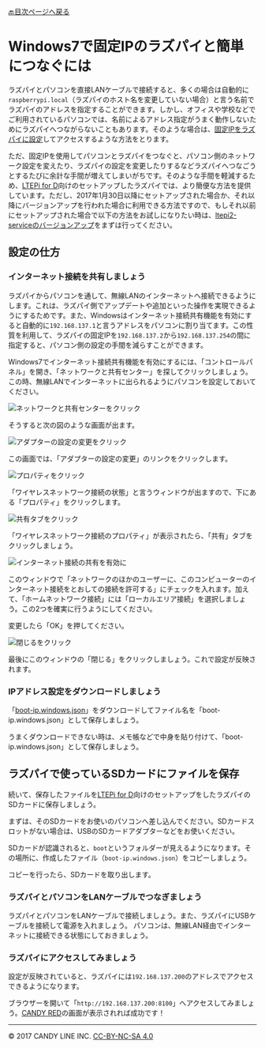 [🔙目次ページへ戻る](README.md)

# Windows7で固定IPのラズパイと簡単につなぐには

ラズパイとパソコンを直接LANケーブルで接続すると、多くの場合は自動的に`raspberrypi.local`（ラズパイのホスト名を変更していない場合）と言う名前でラズパイのアドレスを指定することができます。しかし、オフィスや学校などでご利用されているパソコンでは、名前によるアドレス指定がうまく動作しないためにラズパイへつながらないこともあります。そのような場合は、[固定IPをラズパイに設定](https://www.google.co.jp/#q=固定IPをラズパイに設定&tbs=qdr:y)してアクセスするような方法をとります。

ただ、固定IPを使用してパソコンとラズパイをつなぐと、パソコン側のネットワーク設定を変えたり、ラズパイの設定を変更したりするなどラズパイへつなごうとするたびに余計な手間が増えてしまいがちです。そのような手間を軽減するため、[LTEPi for D](https://www.candy-line.io/製品一覧/ltepi-for-d/)向けのセットアップしたラズパイでは、より簡便な方法を提供しています。ただし、2017年1月30日以降にセットアップされた場合か、それ以降にバージョンアップを行われた場合に利用できる方法ですので、もしそれ以前にセットアップされた場合で以下の方法をお試しになりたい時は、[ltepi2-serviceのバージョンアップ](バージョンアップ方法.md)をまずは行ってください。

## 設定の仕方

### インターネット接続を共有しましょう

ラズパイからパソコンを通して、無線LANのインターネットへ接続できるようにします。これは、ラズパイ側でアップデートや追加といった操作を実現できるようにするためです。また、Windowsはインターネット接続共有機能を有効にすると自動的に`192.168.137.1`と言うアドレスをパソコンに割り当てます。この性質を利用して、ラズパイの固定IPを`192.168.137.2`から`192.168.137.254`の間に指定すると、パソコン側の設定の手間を減らすことができます。

Windows7でインターネット接続共有機能を有効にするには、「コントロールパネル」を開き、「ネットワークと共有センター」を探してクリックしましょう。この時、無線LANでインターネットに出られるようにパソコンを設定しておいてください。

![ネットワークと共有センターをクリック](images/win7-step-00.jpg)

そうすると次の図のような画面が出ます。

![アダプターの設定の変更をクリック](images/win7-step-01.jpg)

この画面では、「アダプターの設定の変更」のリンクをクリックします。

![プロパティをクリック](images/win7-step-02.jpg)

「ワイヤレスネットワーク接続の状態」と言うウィンドウが出ますので、下にある「プロパティ」をクリックします。

![共有タブをクリック](images/win7-step-03.jpg)

「ワイヤレスネットワーク接続のプロパティ」が表示されたら、「共有」タブをクリックしましょう。

![インターネット接続の共有を有効に](images/win7-step-04.jpg)

このウィンドウで「ネットワークのほかのユーザーに、このコンピューターのインターネット接続をとおしての接続を許可する」にチェックを入れます。加えて、「ホームネットワーク接続」には「ローカルエリア接続」を選択しましょう。この2つを確実に行うようにしてください。

変更したら「OK」を押してください。

![閉じるをクリック](images/win7-step-05.jpg)

最後にこのウィンドウの「閉じる」をクリックしましょう。これで設定が反映されます。

### IPアドレス設定をダウンロードしましょう

「[boot-ip.windows.json](https://raw.githubusercontent.com/CANDY-LINE/ltepi2-service/master/systemd/boot-ip.windows.json)」をダウンロードしてファイル名を「boot-ip.windows.json」として保存しましょう。

うまくダウンロードできない時は、メモ帳などで中身を貼り付けて、「boot-ip.windows.json」として保存しましょう。

## ラズパイで使っているSDカードにファイルを保存

続いて、保存したファイルを[LTEPi for D](https://www.candy-line.io/製品一覧/ltepi-for-d/)向けのセットアップをしたラズパイのSDカードに保存しましょう。

まずは、そのSDカードをお使いのパソコンへ差し込んでください。SDカードスロットがない場合は、USBのSDカードアダプターなどをお使いください。

SDカードが認識されると、`boot`というフォルダーが見えるようになります。その場所に、作成したファイル（`boot-ip.windows.json`）をコピーしましょう。

コピーを行ったら、SDカードを取り出します。

### ラズパイとパソコンをLANケーブルでつなぎましょう

ラズパイとパソコンをLANケーブルで接続しましょう。また、ラズパイにUSBケーブルを接続して電源を入れましょう。
パソコンは、無線LAN経由でインターネットに接続できる状態にしておきましょう。

### ラズパイにアクセスしてみましょう

設定が反映されていると、ラズパイには`192.168.137.200`のアドレスでアクセスできるようになります。

ブラウザーを開いて「`http://192.168.137.200:8100`」へアクセスしてみましょう。[CANDY RED](https://github.com/dbaba/candy-red)の画面が表示されれば成功です！

---
© 2017 CANDY LINE INC. [CC-BY-NC-SA 4.0](https://creativecommons.org/licenses/by-nc-sa/4.0/)
